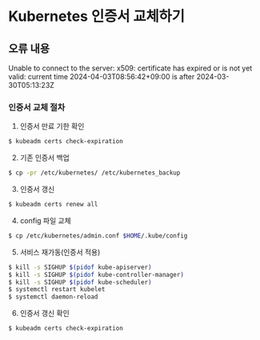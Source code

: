 # Kubernetes 인증서 교체하기

## 오류 내용
Unable to connect to the server: x509: certificate has expired or is not yet valid: current time 2024-04-03T08:56:42+09:00 is after 2024-03-30T05:13:23Z

### 인증서 교체 절차


1. 인증서 만료 기한 확인
```bash
$ kubeadm certs check-expiration
```

2. 기존 인증서 백업
```bash
$ cp -pr /etc/kubernetes/ /etc/kubernetes_backup
```

3. 인증서 갱신
```bash
$ kubeadm certs renew all
```

4. config 파일 교체
```bash
$ cp /etc/kubernetes/admin.conf $HOME/.kube/config
```

5. 서비스 재가동(인증서 적용)
```bash
$ kill -s SIGHUP $(pidof kube-apiserver)
$ kill -s SIGHUP $(pidof kube-controller-manager)
$ kill -s SIGHUP $(pidof kube-scheduler)
$ systemctl restart kubelet
$ systemctl daemon-reload
```

6. 인증서 갱신 확인
```bash
$ kubeadm certs check-expiration
```
